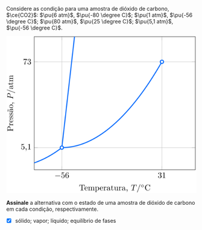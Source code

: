 Considere as condição para uma amostra de dióxido de carbono, $\ce{CO2}$: $\pu{6 atm}$, $\pu{-80 \degree C}$; $\pu{1 atm}$, $\pu{-56 \degree C}$; $\pu{80 atm}$, $\pu{25 \degree C}$; $\pu{5,1 atm}$, $\pu{-56 \degree C}$.

![Figura do problema 2C06.](2C06-1P.svg)

**Assinale** a alternativa com o estado de uma amostra de dióxido de carbono em cada condição, respectivamente.

- [x] sólido; vapor; líquido; equilíbrio de fases
